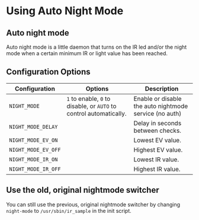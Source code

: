 # Using Auto Night Mode

## Auto night mode

Auto night mode is a little daemon that turns on the IR led and/or the night mode
when a certain minimum IR or light value has been reached.

## Configuration Options

| Configuration            | Options                        | Description |
| ---                      | ---                            | ---         |
| `NIGHT_MODE`             | `1` to enable, `0` to disable, or `AUTO` to control automatically. | Enable or disable the auto nightmode service (no auth) |
| `NIGHT_MODE_DELAY`       | | Delay in seconds between checks. |
| `NIGHT_MODE_EV_ON`       | | Lowest EV value. |
| `NIGHT_MODE_EV_OFF`      | | Highest EV value. |
| `NIGHT_MODE_IR_ON`       | | Lowest IR value. |
| `NIGHT_MODE_IR_OFF`      | | Highest IR value. |

## Use the old, original nightmode switcher

You can still use the previous, original nightmode switcher by changing `night-mode` to `/usr/sbin/ir_sample` in the init script.
